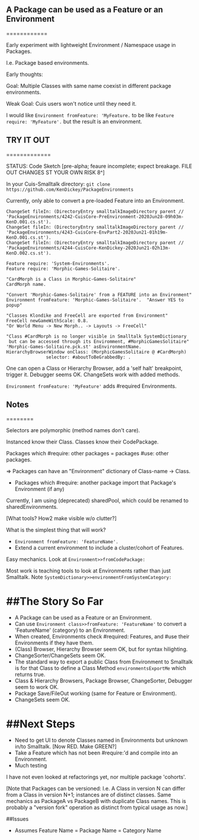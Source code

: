 ## A Package can be used as a Feature or an Environment
============

Early experiment with lightweight Environment / Namespace usage in Packages.

I.e. Package based environments.

Early thoughts:

Goal: Multiple Classes with same name coexist in different package environments.

Weak Goal: Cuis users won't notice until they need it.

I would like ```Environment fromFeature: 'MyFeature.``` to be like ```Feature require: 'MyFeature'.``` but the result is an environment.

## TRY IT OUT
=============

STATUS: Code Sketch [pre-alpha; feaure incomplete; expect breakage. FILE OUT CHANGES ST YOUR OWN RISK 8^]

In your Cuis-Smalltalk directory:
```git clone https://github.com/KenDickey/PackageEnvironments```

Currently, only able to convert a pre-loaded Feature into an Environment.

````smalltalk
ChangeSet fileIn: (DirectoryEntry smalltalkImageDirectory parent // 'PackageEnvironments/4242-CuisCore-PreEnvironment-2020Jun28-09h03m-KenD.001.cs.st').
ChangeSet fileIn: (DirectoryEntry smalltalkImageDirectory parent // 'PackageEnvironments/4243-CuisCore-EnvPart2-2020Jun21-01h19m-KenD.001.cs.st').
ChangeSet fileIn: (DirectoryEntry smalltalkImageDirectory parent // 'PackageEnvironments/4244-CuisCore-KenDickey-2020Jun21-02h13m-KenD.002.cs.st').

Feature require: 'System-Environments'.
Feature require: 'Morphic-Games-Solitaire'.

"CardMorph is a Class in Morphic-Games-Solitaire"
CardMorph name.

"Convert 'Morphic-Games-Solitaire' from a FEATURE into an Environment"
Environment fromFeature: 'Morphic-Games-Solitaire'.  "Answer YES to popup"

"Classes Klondike and FreeCell are exported from Environment"
FreeCell newGameWithScale: 0.8. 
"Or World Menu -> New Morph.. -> Layouts -> FreeCell"

"Class #CardMorph is no longer visible in Smalltalk SystemDictionary
 but can be accessed through its Enviromment, #MorphicGamesSolitaire"
'Morphic-Games-Solitaire.pck.st' asEnvironmentName.
HierarchyBrowserWindow onClass: (MorphicGamesSolitaire @ #CardMorph)
		       selector: #aboutToBeGrabbedBy: .
````

One can open a Class or Hierarchy Browser, add a 'self halt' breakpoint, trigger it.  Debugger seems OK.  ChangeSets work with added methods.

```Environment fromFeature: 'MyFeature'``` adds #required Environments.


## Notes
========

Selectors are polymorphic (method names don't care).

Instanced know their Class.  Classes know their CodePackage.

Packages which #require: other packages = packages #use: other packages.

=> Packages can have an "Environment" dictionary of Class-name -> Class.

- Packages which #require: another package import that Package's Environment (if any)

Currently, I am using (deprecated) sharedPool, which could be renamed to sharedEnvironments.


[What tools?  How2 make visible w/o clutter?]

What is the simplest thing that will work?

- ```Environment fromFeature: 'FeatureName'.```
- Extend a current environment to include a cluster/cohort of Features.

Easy mechanics.  Look at ```Environment>>fromCodePackage:```

Most work is teaching tools to look at Environments rather than just Smalltalk.  Note ```SystemDictionary>>environmentFromSystemCategory:```

##The Story So Far
==========
- A Package can be used as a Feature or an Environment.
- Can use ```Environment class>>fromFeature: 'FeatureName'``` to convert a 'FeatureName' (category) to an Environment.
- When created, Environments check #required: Features, and #use their Environments if they have them.
- (Class) Browser, Hierarchy Browser seem OK, but for syntax hilighting.
- ChangeSorter/ChangeSets seem OK.
- The standard way to export a public Class from Environment to Smalltalk is for that Class to define a Class Method ```environmentsExportMe``` which returns true.
- Class & Hierarchy Browsers, Package Browser, ChangeSorter, Debugger seem to work OK.
- Package Save/FileOut working (same for Feature or Environment).
- ChangeSets seem OK.

##Next Steps
==========
- Need to get UI to denote Classes named in Environments but unknown in/to Smalltalk. [Now RED. Make GREEN?]
- Take a Feature which has not been #require:'d and compile into an Environment.
- Much testing

I have not even looked at refactorings yet, nor multiple package 'cohorts'.

[Note that Packages can be versioned: I.e. A Class in version N can differ from a Class in version N+1; instances are of distinct classes.  Same mechanics as PackageA vs PackageB with duplicate Class names.  This is probably a "version fork" operation as distinct from typical usage as now.]

##Issues
- Assumes Feature Name = Package Name = Category Name

